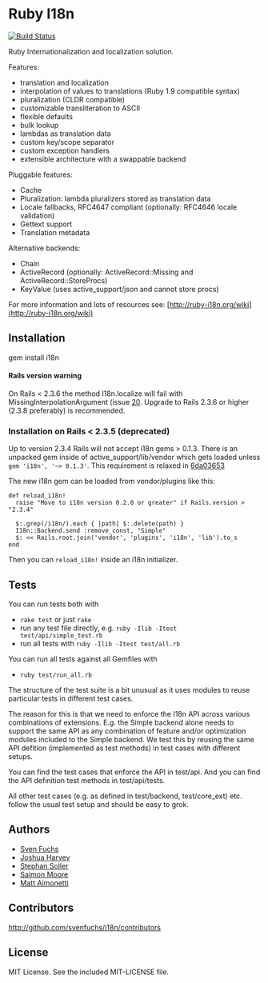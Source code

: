 # Ruby I18n

[![Build Status](https://api.travis-ci.org/svenfuchs/i18n.png?branch=master)](https://travis-ci.org/svenfuchs/i18n)

Ruby Internationalization and localization solution.

Features:

* translation and localization
* interpolation of values to translations (Ruby 1.9 compatible syntax)
* pluralization (CLDR compatible)
* customizable transliteration to ASCII
* flexible defaults
* bulk lookup
* lambdas as translation data
* custom key/scope separator
* custom exception handlers
* extensible architecture with a swappable backend

Pluggable features:

* Cache
* Pluralization: lambda pluralizers stored as translation data
* Locale fallbacks, RFC4647 compliant (optionally: RFC4646 locale validation)
* Gettext support
* Translation metadata

Alternative backends:

* Chain
* ActiveRecord (optionally: ActiveRecord::Missing and ActiveRecord::StoreProcs)
* KeyValue (uses active_support/json and cannot store procs)

For more information and lots of resources see: [http://ruby-i18n.org/wiki](http://ruby-i18n.org/wiki)

## Installation

gem install i18n

#### Rails version warning

On Rails < 2.3.6 the method I18n.localize will fail with MissingInterpolationArgument (issue [20](http://github.com/svenfuchs/i18n/issues/issue/20). Upgrade to Rails 2.3.6 or higher (2.3.8 preferably) is recommended.

### Installation on Rails < 2.3.5 (deprecated)

Up to version 2.3.4 Rails will not accept i18n gems > 0.1.3. There is an unpacked
gem inside of active_support/lib/vendor which gets loaded unless `gem 'i18n', '~> 0.1.3'`.
This requirement is relaxed in [6da03653](http://github.com/rails/rails/commit/6da03653)

The new i18n gem can be loaded from vendor/plugins like this:

```
def reload_i18n!
  raise "Move to i18n version 0.2.0 or greater" if Rails.version > "2.3.4"

  $:.grep(/i18n/).each { |path| $:.delete(path) }
  I18n::Backend.send :remove_const, "Simple"
  $: << Rails.root.join('vendor', 'plugins', 'i18n', 'lib').to_s
end
```

Then you can `reload_i18n!` inside an i18n initializer.

## Tests

You can run tests both with

* `rake test` or just `rake`
* run any test file directly, e.g. `ruby -Ilib -Itest test/api/simple_test.rb`
* run all tests with `ruby -Ilib -Itest test/all.rb`

You can run all tests against all Gemfiles with

* `ruby test/run_all.rb`

The structure of the test suite is a bit unusual as it uses modules to reuse
particular tests in different test cases.

The reason for this is that we need to enforce the I18n API across various
combinations of extensions. E.g. the Simple backend alone needs to support
the same API as any combination of feature and/or optimization modules included
to the Simple backend. We test this by reusing the same API defition (implemented
as test methods) in test cases with different setups.

You can find the test cases that enforce the API in test/api. And you can find
the API definition test methods in test/api/tests.

All other test cases (e.g. as defined in test/backend, test/core_ext) etc.
follow the usual test setup and should be easy to grok.

## Authors

* [Sven Fuchs](http://www.artweb-design.de)
* [Joshua Harvey](http://www.workingwithrails.com/person/759-joshua-harvey)
* [Stephan Soller](http://www.arkanis-development.de)
* [Saimon Moore](http://saimonmoore.net)
* [Matt Aimonetti](http://railsontherun.com)

## Contributors

http://github.com/svenfuchs/i18n/contributors

## License

MIT License. See the included MIT-LICENSE file.
